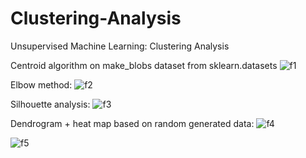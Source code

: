 # Clustering-Analysis
Unsupervised Machine Learning: Clustering Analysis

Centroid algorithm on make_blobs dataset from sklearn.datasets
![f1](https://user-images.githubusercontent.com/61516079/89910361-69177380-dbf0-11ea-8186-9df64210a88a.PNG)







Elbow method:
![f2](https://user-images.githubusercontent.com/61516079/89910395-792f5300-dbf0-11ea-9db0-c933d9ee33c4.PNG)









Silhouette analysis:
![f3](https://user-images.githubusercontent.com/61516079/89910416-80566100-dbf0-11ea-9702-a7ee476fb37a.PNG)








Dendrogram + heat map based on random generated data:
![f4](https://user-images.githubusercontent.com/61516079/89910442-8a785f80-dbf0-11ea-890b-71e55a078522.PNG)







![f5](https://user-images.githubusercontent.com/61516079/89910475-9401c780-dbf0-11ea-815c-4dcb7a2b408b.PNG)
